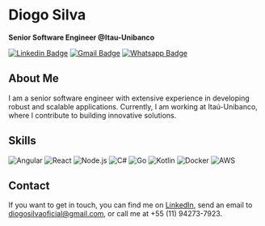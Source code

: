 # Diogo Silva

**Senior Software Engineer @Itau-Unibanco**

[![Linkedin Badge](https://img.shields.io/badge/-Diogo%20Silva-00875f?style=flat-square&logo=Linkedin&logoColor=white&link=https://www.linkedin.com/in/diogosilvasantana/)](https://www.linkedin.com/in/diogosilvasantana/) 
[![Gmail Badge](https://img.shields.io/badge/-diogosilvaoficial@gmail.com-00875f?style=flat-square&logo=Gmail&logoColor=white&link=mailto:diogosilvaoficial@gmail.com)](mailto:diogosilvaoficial@gmail.com)
[![Whatsapp Badge](https://img.shields.io/badge/-+55%2011%20942737923-00875f?style=flat-square&logo=whatsapp&logoColor=white&link=mailto:diogosilvaoficial@gmail.com)](mailto:diogosilvaoficial@gmail.com)

## About Me

I am a senior software engineer with extensive experience in developing robust and scalable applications. Currently, I am working at Itaú-Unibanco, where I contribute to building innovative solutions.

## Skills

![Angular](https://img.shields.io/badge/Angular-DD0031?style=flat-square&logo=angular&logoColor=white)
![React](https://img.shields.io/badge/React-61DAFB?style=flat-square&logo=react&logoColor=black)
![Node.js](https://img.shields.io/badge/Node.js-339933?style=flat-square&logo=node.js&logoColor=white)
![C#](https://img.shields.io/badge/C%23-239120?style=flat-square&logo=csharp&logoColor=white)
![Go](https://img.shields.io/badge/Go-00ADD8?style=flat-square&logo=go&logoColor=white)
![Kotlin](https://img.shields.io/badge/Kotlin-0095D5?style=flat-square&logo=kotlin&logoColor=white)
![Docker](https://img.shields.io/badge/Docker-2496ED?style=flat-square&logo=docker&logoColor=white)
![AWS](https://img.shields.io/badge/AWS-232F3E?style=flat-square&logo=amazon-web-services&logoColor=white)

## Contact

If you want to get in touch, you can find me on [LinkedIn](https://www.linkedin.com/in/diogosilvasantana/), send an email to [diogosilvaoficial@gmail.com](mailto:diogosilvaoficial@gmail.com), or call me at +55 (11) 94273-7923.
